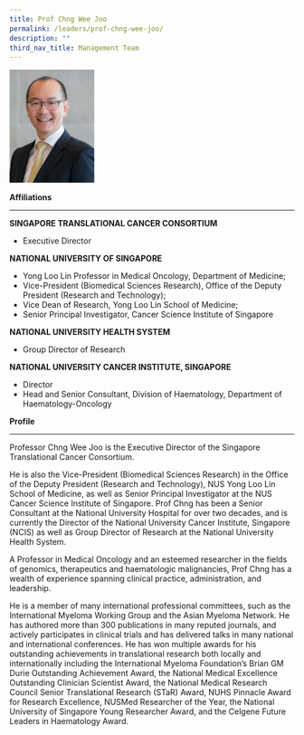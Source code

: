 ```yaml
---
title: Prof Chng Wee Joo
permalink: /leaders/prof-chng-wee-joo/
description: ""
third_nav_title: Management Team
---
```

<img src="/images/Leaders/prof%20chng%20wee%20joo.png" style="width:150px">

**Affiliations**&nbsp;

* * *
**SINGAPORE TRANSLATIONAL CANCER CONSORTIUM**
* Executive Director

**NATIONAL UNIVERSITY OF SINGAPORE** 
*  Yong Loo Lin Professor in Medical Oncology, Department of Medicine;  
*  Vice-President (Biomedical Sciences Research), Office of the Deputy President (Research and Technology);
* Vice Dean of Research, Yong Loo Lin School of Medicine;    
* Senior Principal Investigator, Cancer Science Institute of Singapore

**NATIONAL UNIVERSITY HEALTH SYSTEM**
* Group Director of Research

        
**NATIONAL UNIVERSITY CANCER INSTITUTE, SINGAPORE**  
*  Director 
*  Head and Senior Consultant, Division of Haematology, Department of Haematology-Oncology


**Profile**&nbsp;

* * * 
Professor Chng Wee Joo is the Executive Director of the Singapore Translational Cancer Consortium.

He is also the Vice-President (Biomedical Sciences Research) in the Office of the Deputy President (Research and Technology), NUS Yong Loo Lin School of Medicine, as well as Senior Principal Investigator at the NUS Cancer Science Institute of Singapore. Prof Chng has been a Senior Consultant at the National University Hospital for over two decades, and is currently the Director of the National University Cancer Institute, Singapore (NCIS) as well as Group Director of Research at the National University Health System.

A Professor in Medical Oncology and an esteemed researcher in the fields of genomics, therapeutics and haematologic malignancies, Prof Chng has a wealth of experience spanning clinical practice, administration, and leadership.

He is a member of many international professional committees, such as the International Myeloma Working Group and the Asian Myeloma Network. He has authored more than 300 publications in many reputed journals, and actively participates in clinical trials and has delivered talks in many national and international conferences. He has won multiple awards for his outstanding achievements in translational research both locally and internationally including the International Myeloma Foundation’s Brian GM Durie Outstanding Achievement Award, the National Medical Excellence Outstanding Clinician Scientist Award, the National Medical Research Council Senior Translational Research (STaR) Award, NUHS Pinnacle Award for Research Excellence, NUSMed Researcher of the Year, the National University of Singapore Young Researcher Award, and the Celgene Future Leaders in Haematology Award.